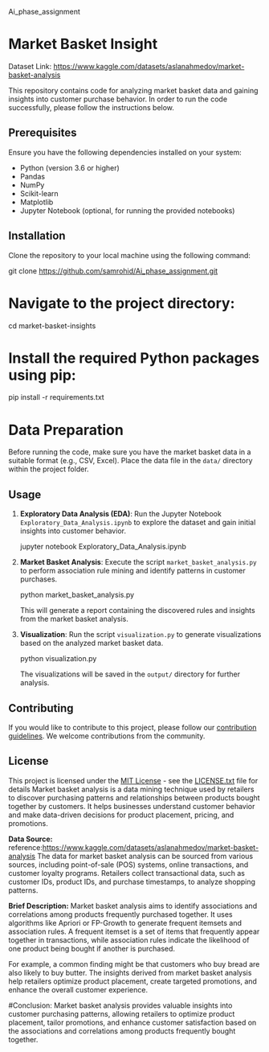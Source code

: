Ai_phase_assignment
# Market Basket Insight 

Dataset Link: https://www.kaggle.com/datasets/aslanahmedov/market-basket-analysis

This repository contains code for analyzing market basket data and gaining insights into customer purchase behavior. In order to run the code successfully, please follow the instructions below.

## Prerequisites

Ensure you have the following dependencies installed on your system:

- Python (version 3.6 or higher)
- Pandas
- NumPy
- Scikit-learn
- Matplotlib
- Jupyter Notebook (optional, for running the provided notebooks)

## Installation

Clone the repository to your local machine using the following command:

git clone https://github.com/samrohid/Ai_phase_assignment.git


# Navigate to the project directory:

cd market-basket-insights


# Install the required Python packages using pip:

pip install -r requirements.txt


# Data Preparation

Before running the code, make sure you have the market basket data in a suitable format (e.g., CSV, Excel). Place the data file in the `data/` directory within the project folder.

## Usage

1. **Exploratory Data Analysis (EDA)**: Run the Jupyter Notebook `Exploratory_Data_Analysis.ipynb` to explore the dataset and gain initial insights into customer behavior.

   jupyter notebook Exploratory_Data_Analysis.ipynb

2. **Market Basket Analysis**: Execute the script `market_basket_analysis.py` to perform association rule mining and identify patterns in customer purchases.

   python market_basket_analysis.py
  
   This will generate a report containing the discovered rules and insights from the market basket analysis.

3. **Visualization**: Run the script `visualization.py` to generate visualizations based on the analyzed market basket data.

   python visualization.py
 
   The visualizations will be saved in the `output/` directory for further analysis.

## Contributing

If you would like to contribute to this project, please follow our [contribution guidelines](CONTRIBUTING.md). We welcome contributions from the community.

## License

This project is licensed under the [MIT License](LICENSE.txt) - see the [LICENSE.txt](LICENSE.txt) file for details
Market basket analysis is a data mining technique used by retailers to discover purchasing patterns and relationships between products bought together by customers. It helps businesses understand customer behavior and make data-driven decisions for product placement, pricing, and promotions.

**Data Source:** 
reference:https://www.kaggle.com/datasets/aslanahmedov/market-basket-analysis
The data for market basket analysis can be sourced from various sources, including point-of-sale (POS) systems, online transactions, and customer loyalty programs. Retailers collect transactional data, such as customer IDs, product IDs, and purchase timestamps, to analyze shopping patterns.

**Brief Description:**
Market basket analysis aims to identify associations and correlations among products frequently purchased together. It uses algorithms like Apriori or FP-Growth to generate frequent itemsets and association rules. A frequent itemset is a set of items that frequently appear together in transactions, while association rules indicate the likelihood of one product being bought if another is purchased.

For example, a common finding might be that customers who buy bread are also likely to buy butter. The insights derived from market basket analysis help retailers optimize product placement, create targeted promotions, and enhance the overall customer experience. 

#Conclusion:
Market basket analysis provides valuable insights into customer purchasing patterns, allowing retailers to optimize product placement, tailor promotions, and enhance customer satisfaction based on the associations and correlations among products frequently bought together.

